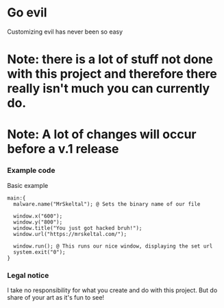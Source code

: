 # Go evil

Customizing evil has never been so easy

# Note: there is a lot of stuff not done with this project and therefore there really isn't much you can currently do.
# Note: A lot of changes will occur before a v.1 release

### Example code
Basic example
```
main:{
  malware.name("MrSkeltal"); @ Sets the binary name of our file

  window.x("600");
  window.y("800");
  window.title("You just got hacked bruh!");
  window.url("https://mrskeltal.com/");

  window.run(); @ This runs our nice window, displaying the set url
  system.exit("0");
}
```


### Legal notice
I take no responsibility for what you create and do with this project. But do share of your art as it's fun to see!

